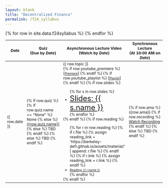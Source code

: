 ```yaml
---
layout: blank
title: "Decentralized Finance"
permalink: /f24_syllabus
---
```


<table style="table-layout: fixed; font-size: 88%;">
  <thead>
      <th style="width: 10%;"> <i>Date</i> </th>
      <th style="width: 20%;"> Quiz<br>(Due by <i>Date</i>) </th>
      <th style="width: 40%;"> Asynchronous Lecture Video<br>(Watch by <i>Date</i>) </th>
      <th style="width: 30%;"> Synchronous Lecture<br>(At 10:00 AM on <i>Date</i>) </th>
  </thead>
  <tbody>
    {% for row in site.data.f24syllabus %}
    <tr>
      <td> {{ row.date }} </td>
      <td>
        {% if row.quiz %}
          {% if row.quiz.name == "None" %}
          None
          {% else %}
          <a target="_parent" href="{{row.quiz.link}}" style="text-decoration: underline;">{{row.quiz.name}}</a>
        {% else %}
          TBD
        {% endif %}
        {% else %}
          TBD
        {% endif %}
      </td>
      <td> {{ row.topic }}
        <br>
        {% if row.youtube_premiere %}
          [<a target="_parent" href="{{row.youtube_premiere}}" style="font-size: 80%;text-decoration: underline;">Premiere</a>]
        {% endif %}
        {% if row.youtube_playlist %}
          [<a target="_parent" href="{{row.youtube_playlist}}" style="font-size: 80%;text-decoration: underline;">Playlist</a>]
        {% endif %}
        {% if row.slides %}
        <ul style="margin-bottom: 0;">
          {% for s in row.slides %}
          <li> <a target="_parent" href="https://rdi.berkeley.edu/berkeley-defi/assets/material/{{s.file}}" style="font-size: 24px;"> Slides: {{ s.name }} </a> </li>
          {% endfor %}
        </ul>
        {% endif %}      
        {% if row.reading %}
        <ul style="margin-bottom: 0;">
          {% for r in row.reading %}
            {% if r.file %}
              {% assign reading_link = 'https://berkeley-defi.github.io/assets/material/' | append: r.file %}
            {% endif %}
            {% if r.link %}
              {% assign reading_link = r.link %}
            {% endif %}
          <li> <a target="_parent" href="{{reading_link}}" style="font-size: 80%;"> Reading: {{ r.name }} </a> </li>
          {% endfor %}
        </ul>
        {% endif %}
      </td>
      <td>
        {% if row.ama %}
          {{row.ama}}
          {% if row.recording %}
            <br><a target="_parent" href="{{row.recording}}" style="text-decoration: underline;">Watch Recording</a>
          {% endif %}
        {% else %}
          TBD
        {% endif %}
      </td>
    </tr>
    {% endfor %}
  </tbody>
</table>
